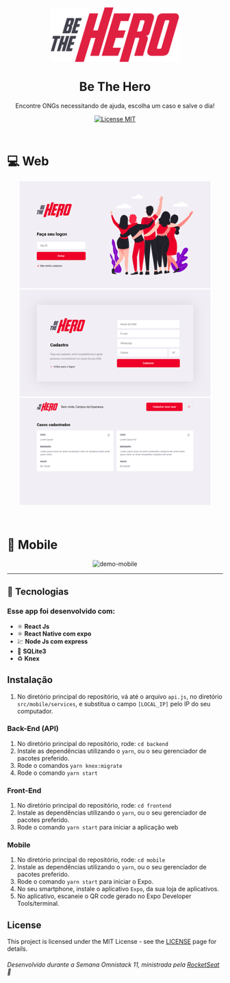 <h1 align="center">
<br>
  <img src="./github/bethehero.png" alt="Be The Hero" width="300">
<br>
<br>
Be The Hero
</h1>

<p align="center">Encontre ONGs necessitando de ajuda, escolha um caso e salve o dia!</p>

<p align="center">
  <a href="https://opensource.org/licenses/MIT">
    <img src="https://img.shields.io/badge/License-MIT-blue.svg" alt="License MIT">
  </a>
</p>

<br /> 

# :computer: Web

<div align="center">
  <img src="github/screen1.png" alt="demo-web" height="250"> <img src="github/screen2.png" alt="demo-web" height="250"> <img src="github/screen3.png" alt="demo-web" height="250">
</div>

<br/>
<br/>

# :iphone: Mobile


<div align="center">
  <img src="github/mobile.gif" alt="demo-mobile" height="425">
</div>

<hr />

## :rocket: Tecnologias

### Esse app foi desenvolvido com:

- ⚛️ **React Js**
- ⚛️ **React Native com expo**
- 💹 **Node Js com express**
- 📄 **SQLite3**
- ♻️ **Knex**

## Instalação

1. No diretório principal do repositório, vá até o arquivo `api.js`, no diretório `src/mobile/services`, e substitua o campo `[LOCAL_IP]` pelo IP do seu computador.

### Back-End (API)

1. No diretório principal do repositório, rode: `cd backend`
2. Instale as dependências utilizando o `yarn`, ou o seu gerenciador de pacotes preferido.
3. Rode o comandos `yarn knex:migrate`
4. Rode o comando `yarn start`

### Front-End

1. No diretório principal do repositório, rode: `cd frontend`
2. Instale as dependências utilizando o `yarn`, ou o seu gerenciador de pacotes preferido.
3. Rode o comando `yarn start` para iniciar a aplicação web

### Mobile

1. No diretório principal do repositório, rode: `cd mobile`
2. Instale as dependências utilizando o `yarn`, ou o seu gerenciador de pacotes preferido.
3. Rode o comando `yarn start` para iniciar o Expo.
4. No seu smartphone, instale o aplicativo `Expo`, da sua loja de aplicativos.
5. No aplicativo, escaneie o QR code gerado no Expo Developer Tools/terminal.

## License

This project is licensed under the MIT License - see the [LICENSE](https://opensource.org/licenses/MIT) page for details.

###### Desenvolvido durante a Semana Omnistack 11, ministrada pela [RocketSeat](https://rocketseat.com.br) :rocket:
